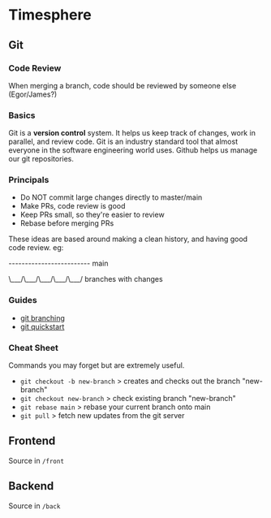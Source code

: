 # Timesphere

## Git

### Code Review

When merging a branch, code should be reviewed by someone else (Egor/James?)

### Basics

Git is a **version control** system. It helps us keep track of changes, work in parallel, and review code. Git is an industry standard tool that almost everyone in the software engineering world uses. Github helps us manage our git repositories.

### Principals

- Do NOT commit large changes directly to master/main
- Make PRs, code review is good
- Keep PRs small, so they're easier to review
- Rebase before merging PRs

These ideas are based around making a clean history, and having good code review.
eg:

------------------------- main

\\\_\_\_/\\\_\_\_/\\\_\_\_/\\\_\_\_/\\\_\_\_/ branches with changes

### Guides

- [git branching](https://learngitbranching.js.org/)
- [git quickstart](https://docs.github.com/en/get-started/quickstart/set-up-git)

### Cheat Sheet

Commands you may forget but are extremely useful.

- `git checkout -b new-branch` > creates and checks out the branch "new-branch"
- `git checkout new-branch` > check existing branch "new-branch"
- `git rebase main` > rebase your current branch onto main
- `git pull` > fetch new updates from the git server

## Frontend

Source in `/front`

## Backend

Source in `/back`
